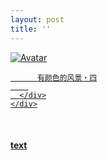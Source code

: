 ```yaml
---
layout: post
title: ''
---
```


<p class="imglist">

<div class="image-container">
  <a href="https://pic.superbed.cn/item/5e36715e2fb38b8c3c5aceb3.jpg"  data-fancybox="images">
    <img src="https://pic.superbed.cn/item/5e36715e2fb38b8c3c5acf0b.jp" alt="Avatar" class="image" />
    <div class="overlay">
      <div class="text">
        
          有颜色的风景・四
        
      </div>
    </div>
  </a>
</div>











<a href="https://pic.superbed.cn/item/5e36715e2fb38b8c3c5aceb5.jpg" data-fancybox="images"><img src="" /></a>
<a href="https://pic.superbed.cn/item/5e36715e2fb38b8c3c5aceb7.jpg" data-fancybox="images"><img src="" /></a>
<a href="https://pic.superbed.cn/item/5e36715e2fb38b8c3c5aceb9.jpg" data-fancybox="images"><img src="" /></a>
<a href="https://pic.superbed.cn/item/5e36715e2fb38b8c3c5acebb.jpg" data-fancybox="images"><img src="" /></a>
<a href="https://pic.superbed.cn/item/5e36715e2fb38b8c3c5acebd.jpg" data-fancybox="images"><img src="" /></a>
<a href="https://pic.superbed.cn/item/5e36715e2fb38b8c3c5acebf.jpg" data-fancybox="images"><img src="" /></a>
<a href="https://pic.superbed.cn/item/5e36715e2fb38b8c3c5acec1.jpg" data-fancybox="images"><img src="" /></a>
<a href="https://pic.superbed.cn/item/5e36715e2fb38b8c3c5acec3.jpg" data-fancybox="images"><img src="" /></a>
<a href="https://pic.superbed.cn/item/5e36715e2fb38b8c3c5acec7.jpg" data-fancybox="images"><img src="" /></a>
<a href="https://pic.superbed.cn/item/5e36715e2fb38b8c3c5acec9.jpg" data-fancybox="images"><img src="" /></a>
<a href="https://pic.superbed.cn/item/5e36715e2fb38b8c3c5acecb.jpg" data-fancybox="images"><img src="" /></a>
<a href="https://pic.superbed.cn/item/5e36715e2fb38b8c3c5acecd.jpg" data-fancybox="images"><img src="" /></a>
<a href="https://pic.superbed.cn/item/5e36715e2fb38b8c3c5acecf.jpg" data-fancybox="images"><img src="" /></a>
<a href="https://pic.superbed.cn/item/5e36715e2fb38b8c3c5aced1.jpg" data-fancybox="images"><img src="" /></a>
<a href="https://pic.superbed.cn/item/5e36715e2fb38b8c3c5aced3.jpg" data-fancybox="images"><img src="" /></a>
<a href="https://pic.superbed.cn/item/5e36715e2fb38b8c3c5aced5.jpg" data-fancybox="images"><img src="" /></a>
<a href="https://pic.superbed.cn/item/5e36715e2fb38b8c3c5aced7.jpg" data-fancybox="images"><img src="" /></a>
<a href="https://pic.superbed.cn/item/5e36715e2fb38b8c3c5acedc.jpg" data-fancybox="images"><img src="" /></a>
<a href="https://pic.superbed.cn/item/5e36715e2fb38b8c3c5acede.jpg" data-fancybox="images"><img src="" /></a>
<a href="https://pic.superbed.cn/item/5e36715e2fb38b8c3c5acee0.jpg" data-fancybox="images"><img src="" /></a>
<a href="https://pic.superbed.cn/item/5e36715e2fb38b8c3c5acee2.jpg" data-fancybox="images"><img src="" /></a>
<a href="https://pic.superbed.cn/item/5e36715e2fb38b8c3c5acee4.jpg" data-fancybox="images"><img src="" /></a>
<a href="https://pic.superbed.cn/item/5e36715e2fb38b8c3c5acee7.jpg" data-fancybox="images"><img src="" /></a>
<a href="https://pic.superbed.cn/item/5e36715e2fb38b8c3c5aceea.jpg" data-fancybox="images"><img src="" /></a>
<a href="https://pic.superbed.cn/item/5e36715e2fb38b8c3c5aceec.jpg" data-fancybox="images"><img src="" /></a>
<a href="https://pic.superbed.cn/item/5e36715e2fb38b8c3c5aceee.jpg" data-fancybox="images"><img src="" /></a>
<a href="https://pic.superbed.cn/item/5e36715e2fb38b8c3c5acef0.jpg" data-fancybox="images"><img src="" /></a>
<a href="https://pic.superbed.cn/item/5e36715e2fb38b8c3c5acef4.jpg" data-fancybox="images"><img src="" /></a>
<a href="https://pic.superbed.cn/item/5e36715e2fb38b8c3c5acef6.jpg" data-fancybox="images"><img src="" /></a>
<a href="https://pic.superbed.cn/item/5e36715e2fb38b8c3c5acef8.jpg" data-fancybox="images"><img src="" /></a>
<a href="https://pic.superbed.cn/item/5e36715e2fb38b8c3c5acefa.jpg" data-fancybox="images"><img src="" /></a>
<a href="https://pic.superbed.cn/item/5e36715e2fb38b8c3c5acefc.jpg" data-fancybox="images"><img src="" /></a>
<a href="https://pic.superbed.cn/item/5e36715e2fb38b8c3c5acefe.jpg" data-fancybox="images"><img src="" /></a>
<a href="https://pic.superbed.cn/item/5e36715e2fb38b8c3c5acf00.jpg" data-fancybox="images"><img src="" /></a>
<a href="https://pic.superbed.cn/item/5e36715e2fb38b8c3c5acf02.jpg" data-fancybox="images"><img src="" /></a>
<a href="https://pic.superbed.cn/item/5e36715e2fb38b8c3c5acf04.jpg" data-fancybox="images"><img src="" /></a>
<a href="https://pic.superbed.cn/item/5e36715e2fb38b8c3c5acf06.jpg" data-fancybox="images"><img src="" /></a>
<a href="https://pic.superbed.cn/item/5e36715e2fb38b8c3c5acf09.jpg" data-fancybox="images"><img src="" /></a>
<a href="https://pic.superbed.cn/item/5e36715e2fb38b8c3c5acf0b.jpg" data-fancybox="images"><img src="" /></a>
<a href="https://pic.superbed.cn/item/5e36715e2fb38b8c3c5acf0d.jpg" data-fancybox="images"><img src="" /></a>
<a href="https://pic.superbed.cn/item/5e36715e2fb38b8c3c5acf0f.jpg" data-fancybox="images"><img src="" /></a>
<a href="https://pic.superbed.cn/item/5e36715e2fb38b8c3c5acf11.jpg" data-fancybox="images"><img src="" /></a>
<a href="https://pic.superbed.cn/item/5e36715e2fb38b8c3c5acf13.jpg" data-fancybox="images"><img src="" /></a>
<a href="https://pic.superbed.cn/item/5e36715e2fb38b8c3c5acf15.jpg" data-fancybox="images"><img src="" /></a>
<a href="https://pic.superbed.cn/item/5e36715e2fb38b8c3c5acf17.jpg" data-fancybox="images"><img src="" /></a>
<a href="https://pic.superbed.cn/item/5e36715e2fb38b8c3c5acf19.jpg" data-fancybox="images"><img src="" /></a>
<a href="https://pic.superbed.cn/item/5e36715e2fb38b8c3c5acf1b.jpg" data-fancybox="images"><img src="" /></a>
<a href="https://pic.superbed.cn/item/5e36715e2fb38b8c3c5acf1d.jpg" data-fancybox="images"><img src="" /></a>

</p>


#### [text](/works/0009a.html)